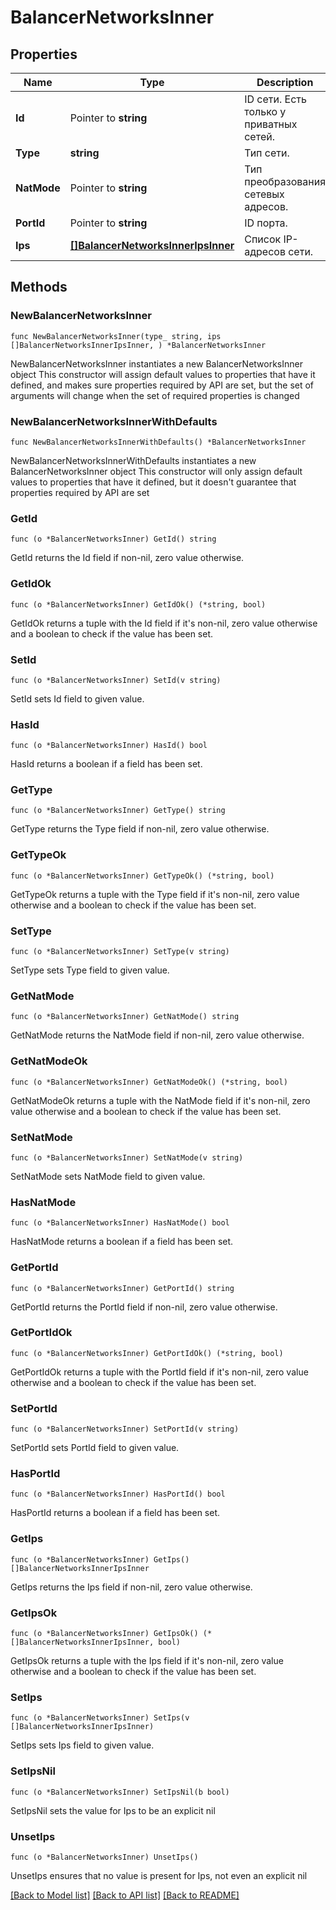 # BalancerNetworksInner

## Properties

Name | Type | Description | Notes
------------ | ------------- | ------------- | -------------
**Id** | Pointer to **string** | ID сети. Есть только у приватных сетей. | [optional] 
**Type** | **string** | Тип сети. | 
**NatMode** | Pointer to **string** | Тип преобразования сетевых адресов. | [optional] 
**PortId** | Pointer to **string** | ID порта. | [optional] 
**Ips** | [**[]BalancerNetworksInnerIpsInner**](BalancerNetworksInnerIpsInner.md) | Список IP-адресов сети. | 

## Methods

### NewBalancerNetworksInner

`func NewBalancerNetworksInner(type_ string, ips []BalancerNetworksInnerIpsInner, ) *BalancerNetworksInner`

NewBalancerNetworksInner instantiates a new BalancerNetworksInner object
This constructor will assign default values to properties that have it defined,
and makes sure properties required by API are set, but the set of arguments
will change when the set of required properties is changed

### NewBalancerNetworksInnerWithDefaults

`func NewBalancerNetworksInnerWithDefaults() *BalancerNetworksInner`

NewBalancerNetworksInnerWithDefaults instantiates a new BalancerNetworksInner object
This constructor will only assign default values to properties that have it defined,
but it doesn't guarantee that properties required by API are set

### GetId

`func (o *BalancerNetworksInner) GetId() string`

GetId returns the Id field if non-nil, zero value otherwise.

### GetIdOk

`func (o *BalancerNetworksInner) GetIdOk() (*string, bool)`

GetIdOk returns a tuple with the Id field if it's non-nil, zero value otherwise
and a boolean to check if the value has been set.

### SetId

`func (o *BalancerNetworksInner) SetId(v string)`

SetId sets Id field to given value.

### HasId

`func (o *BalancerNetworksInner) HasId() bool`

HasId returns a boolean if a field has been set.

### GetType

`func (o *BalancerNetworksInner) GetType() string`

GetType returns the Type field if non-nil, zero value otherwise.

### GetTypeOk

`func (o *BalancerNetworksInner) GetTypeOk() (*string, bool)`

GetTypeOk returns a tuple with the Type field if it's non-nil, zero value otherwise
and a boolean to check if the value has been set.

### SetType

`func (o *BalancerNetworksInner) SetType(v string)`

SetType sets Type field to given value.


### GetNatMode

`func (o *BalancerNetworksInner) GetNatMode() string`

GetNatMode returns the NatMode field if non-nil, zero value otherwise.

### GetNatModeOk

`func (o *BalancerNetworksInner) GetNatModeOk() (*string, bool)`

GetNatModeOk returns a tuple with the NatMode field if it's non-nil, zero value otherwise
and a boolean to check if the value has been set.

### SetNatMode

`func (o *BalancerNetworksInner) SetNatMode(v string)`

SetNatMode sets NatMode field to given value.

### HasNatMode

`func (o *BalancerNetworksInner) HasNatMode() bool`

HasNatMode returns a boolean if a field has been set.

### GetPortId

`func (o *BalancerNetworksInner) GetPortId() string`

GetPortId returns the PortId field if non-nil, zero value otherwise.

### GetPortIdOk

`func (o *BalancerNetworksInner) GetPortIdOk() (*string, bool)`

GetPortIdOk returns a tuple with the PortId field if it's non-nil, zero value otherwise
and a boolean to check if the value has been set.

### SetPortId

`func (o *BalancerNetworksInner) SetPortId(v string)`

SetPortId sets PortId field to given value.

### HasPortId

`func (o *BalancerNetworksInner) HasPortId() bool`

HasPortId returns a boolean if a field has been set.

### GetIps

`func (o *BalancerNetworksInner) GetIps() []BalancerNetworksInnerIpsInner`

GetIps returns the Ips field if non-nil, zero value otherwise.

### GetIpsOk

`func (o *BalancerNetworksInner) GetIpsOk() (*[]BalancerNetworksInnerIpsInner, bool)`

GetIpsOk returns a tuple with the Ips field if it's non-nil, zero value otherwise
and a boolean to check if the value has been set.

### SetIps

`func (o *BalancerNetworksInner) SetIps(v []BalancerNetworksInnerIpsInner)`

SetIps sets Ips field to given value.


### SetIpsNil

`func (o *BalancerNetworksInner) SetIpsNil(b bool)`

 SetIpsNil sets the value for Ips to be an explicit nil

### UnsetIps
`func (o *BalancerNetworksInner) UnsetIps()`

UnsetIps ensures that no value is present for Ips, not even an explicit nil

[[Back to Model list]](../README.md#documentation-for-models) [[Back to API list]](../README.md#documentation-for-api-endpoints) [[Back to README]](../README.md)


